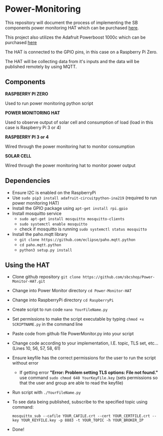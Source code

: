 # Power-Monitoring
  This repository will document the process of implementing the SB components power monitoring HAT which can be purchased [here](https://www.amazon.com/components-Monitoring-Channel-Current-Raspberry/dp/B08TC6CW9Y/ref=sr_1_3?crid=1NE1E3I6JO8NI&keywords=power+monitor+hat+raspberry+pi&qid=1664130908&sprefix=power+monitor+hat+raspberry+pi,aps,104&sr=8-3).
  
  This project also utilizes the Adafruit Powerboost 1000c which can be purchased [here](https://www.adafruit.com/product/2465) 
  
  
  The HAT is connected to the GPIO pins, in this case on a Raspberry Pi Zero. 
  
  The HAT will be collecting data from it's inputs and the data will be published remotely by using MQTT.


## Components

**RASPBERRY PI ZERO**

   Used to run power monitoring python script
   
   
   
**POWER MONITORING HAT**

   Used to observe output of solar cell and consumption of load (load in this case is Raspberry Pi 3 or 4)
  
  

**RASPBERRY PI 3 or 4**

  Wired through the power monitoring hat to monitor consumption
    


**SOLAR CELL**

   Wired through the power monitoring hat to monitor power output



## Dependencies

  - Ensure I2C is enabled on the RaspberryPi
  - Use `sudo pip3 install adafruit-circuitpython-ina219` (required to run power monitoring HAT)
  - Install the GPIO package using `apt-get install rpi.gpio`
  - Install mosquitto service 
    - `sudo apt-get install mosquitto mosquitto-clients`
    - `sudo systemctl enable mosquitto`
    - check if mosquitto is running `sudo systemctl status mosquitto`
  - Install the paho.mqtt library 
    - `git clone https://github.com/eclipse/paho.mqtt.python`
    - `cd paho.mqtt.python`
    - `python3 setup.py install`


## Using the HAT

  - Clone github repository `git clone https://github.com/sbcshop/Power-Monitor-HAT.git`
  - Change into Power Monitor directory `cd Power-Monitor-HAT`
  - Change into RaspberryPi directory `cd RaspberryPi`
  - Create script to run code `nano YourFileName.py`
  - Set permissions to make the script executable by typing `chmod +x SCRIPTNAME.py` in the command line
  - Paste code from github file PowerMonitor.py into your script
  - Change code according to your implementation, I.E. topic, TLS set, etc... (Lines 10, 56, 57, 58, 61)
  - Ensure keyfile has the correct permissions for the user to run the script without error
    - If getting error **"Error: Problem setting TLS options: File not found."** use command `sudo chmod 640 YourKeyFile.key` (sets permissions so that the user and group are able to read the keyfile)
  - Run script with `./YourFileName.py`
  - To see data being published, subscribe to the specified topic using command: 
       
       `mosquitto_sub --cafile YOUR_CAFILE.crt --cert YOUR_CERTFILE.crt --key YOUR_KEYFILE.key -p 8883 -t YOUR_TOPIC -h YOUR_BROKER_IP`
  - Done!

